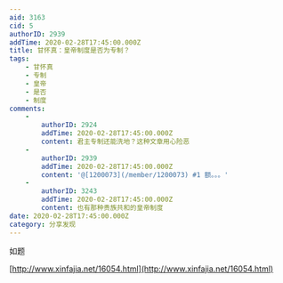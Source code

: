 ```yaml
---
aid: 3163
cid: 5
authorID: 2939
addTime: 2020-02-28T17:45:00.000Z
title: 甘怀真：皇帝制度是否为专制？
tags:
    - 甘怀真
    - 专制
    - 皇帝
    - 是否
    - 制度
comments:
    -
        authorID: 2924
        addTime: 2020-02-28T17:45:00.000Z
        content: 君主专制还能洗地？这种文章用心险恶
    -
        authorID: 2939
        addTime: 2020-02-28T17:45:00.000Z
        content: '@[1200073](/member/1200073) #1 额。。。'
    -
        authorID: 3243
        addTime: 2020-02-28T17:45:00.000Z
        content: 也有那种贵族共和的皇帝制度
date: 2020-02-28T17:45:00.000Z
category: 分享发现
---
```


如题

[http://www.xinfajia.net/16054.html](http://www.xinfajia.net/16054.html)

